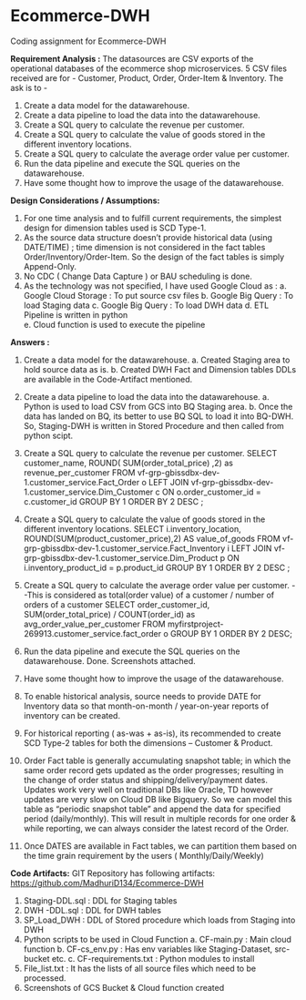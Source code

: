 # Ecommerce-DWH
Coding assignment for Ecommerce-DWH  

**Requirement Analysis :**
The datasources are CSV exports of the operational databases of the ecommerce shop microservices. 5 CSV files received are for - Customer, Product, Order, Order-Item & Inventory.
The ask is to -
1. Create a data model for the datawarehouse.
2. Create a data pipeline to load the data into the datawarehouse.
3. Create a SQL query to calculate the revenue per customer.
4. Create a SQL query to calculate the value of goods stored in the different inventory locations.
5. Create a SQL query to calculate the average order value per customer.
6. Run the data pipeline and execute the SQL queries on the datawarehouse.
7. Have some thought how to improve the usage of the datawarehouse.


**Design Considerations / Assumptions:**
1.	For one time analysis and to fulfill current requirements, the simplest design for dimension tables used is SCD Type-1.
2.	As the source data structure doesn’t provide historical data (using DATE/TIME) ; time dimension is not considered in the fact tables Order/Inventory/Order-Item.  So the design of the fact tables is simply Append-Only.
3.	No CDC ( Change Data Capture ) or BAU scheduling is done.
4.	As the technology was not specified, I have used Google Cloud as :
a.	Google Cloud Storage : To put source csv files
b.	Google Big Query : To load Staging data
c.	Google Big Query : To load DWH data
d.	ETL Pipeline is written in python  
e.	Cloud function is used to execute the pipeline

**Answers :**
1.	Create a data model for the datawarehouse.
  a.	Created Staging area to hold source data as is.
  b.	Created DWH Fact and Dimension tables
  DDLs are available in the Code-Artifact mentioned.
2.	Create a data pipeline to load the data into the datawarehouse.
  a.	Python is used to load CSV from GCS into BQ Staging area.
  b.	Once the data has landed on BQ, its better to use BQ SQL to load it into BQ-DWH.
So, Staging-DWH is written in Stored Procedure and then called from python scipt.

3.	Create a SQL query to calculate the revenue per customer. 
SELECT customer_name, ROUND( SUM(order_total_price) ,2) as revenue_per_customer
FROM vf-grp-gbissdbx-dev-1.customer_service.Fact_Order o
     LEFT JOIN vf-grp-gbissdbx-dev-1.customer_service.Dim_Customer c ON o.order_customer_id = c.customer_id
GROUP BY 1
ORDER BY 2 DESC ;

4.	Create a SQL query to calculate the value of goods stored in the different inventory locations.
SELECT i.inventory_location, ROUND(SUM(product_customer_price),2) AS value_of_goods
FROM vf-grp-gbissdbx-dev-1.customer_service.Fact_Inventory i
     LEFT JOIN vf-grp-gbissdbx-dev-1.customer_service.Dim_Product p ON i.inventory_product_id = p.product_id
GROUP BY 1
ORDER BY 2 DESC ;

5.	Create a SQL query to calculate the average order value per customer.
--This is considered as total(order value) of a customer / number of orders of a customer
SELECT order_customer_id, SUM(order_total_price) / COUNT(order_id) as avg_order_value_per_customer 
FROM myfirstproject-269913.customer_service.fact_order o 
GROUP BY 1
ORDER BY 2 DESC;
 
6.	Run the data pipeline and execute the SQL queries on the datawarehouse.
  Done. Screenshots attached.
7.	Have some thought how to improve the usage of the datawarehouse.
  1.	To enable historical analysis, source needs to provide DATE for Inventory data so that month-on-month / year-on-year reports of inventory can be created.
  2.	For historical reporting ( as-was + as-is), its recommended to create SCD Type-2 tables for both the dimensions – Customer & Product.
  3.	Order Fact table is generally accumulating snapshot table; in which the same order record gets updated as the order progresses; resulting in the change of order status and shipping/delivery/payment dates. Updates work very well on traditional DBs like Oracle, TD however updates are very slow on Cloud DB like Bigquery. So we can model this table as “periodic snapshot table” and append the data for specified period (daily/monthly). This will result in multiple records for one order & while reporting, we can always consider the latest record of the Order.
  4.	Once DATES are available in Fact tables, we can partition them based on the time grain requirement by the users ( Monthly/Daily/Weekly)

**Code Artifacts:**
GIT Repository has following artifacts:
https://github.com/MadhuriD134/Ecommerce-DWH
  1.	Staging-DDL.sql : DDL for Staging tables
  2.	DWH -DDL.sql : DDL for DWH tables
  3.	SP_Load_DWH : DDL of Stored procedure which loads from Staging into DWH
  4.	Python scripts to be used in Cloud Function
    a.	CF-main.py : Main cloud function
    b.	CF-cs_env.py : Has env variables like Staging-Dataset, src-bucket etc.
    c.	CF-requirements.txt : Python modules to install 
  5.	File_list.txt : It has the lists of all source files which need to be processed. 
  6.	Screenshots of GCS Bucket & Cloud function created




